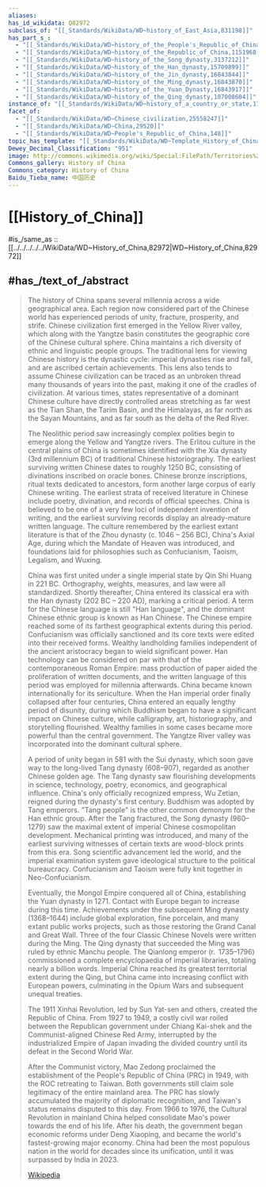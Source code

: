```yaml
---
aliases:
has_id_wikidata: Q82972
subclass_of: "[[_Standards/WikiData/WD~history_of_East_Asia,831198]]"
has_part_s_:
  - "[[_Standards/WikiData/WD~history_of_the_People's_Republic_of_China,862552]]"
  - "[[_Standards/WikiData/WD~history_of_the_Republic_of_China,1151968]]"
  - "[[_Standards/WikiData/WD~history_of_the_Song_dynasty,3137212]]"
  - "[[_Standards/WikiData/WD~history_of_the_Han_dynasty,15709899]]"
  - "[[_Standards/WikiData/WD~history_of_the_Jin_dynasty,16843844]]"
  - "[[_Standards/WikiData/WD~history_of_the_Ming_dynasty,16843870]]"
  - "[[_Standards/WikiData/WD~history_of_the_Yuan_Dynasty,16843917]]"
  - "[[_Standards/WikiData/WD~history_of_the_Qing_dynasty,107008604]]"
instance_of: "[[_Standards/WikiData/WD~history_of_a_country_or_state,17544377]]"
facet_of:
  - "[[_Standards/WikiData/WD~Chinese_civilization,25558247]]"
  - "[[_Standards/WikiData/WD~China,29520]]"
  - "[[_Standards/WikiData/WD~People's_Republic_of_China,148]]"
topic_has_template: "[[_Standards/WikiData/WD~Template_History_of_China,55510]]"
Dewey_Decimal_Classification: "951"
image: http://commons.wikimedia.org/wiki/Special:FilePath/Territories%20of%20Dynasties%20in%20China.gif
Commons_gallery: History of China
Commons_category: History of China
Baidu_Tieba_name: 中国历史
---
```


# [[History_of_China]] 

#is_/same_as :: [[../../../../../WikiData/WD~History_of_China,82972|WD~History_of_China,82972]] 

## #has_/text_of_/abstract 

> The history of China spans several millennia across a wide geographical area. Each region now considered part of the Chinese world has experienced periods of unity, fracture, prosperity, and strife. Chinese civilization first emerged in the Yellow River valley, which along with the Yangtze basin constitutes the geographic core of the Chinese cultural sphere. China maintains a rich diversity of ethnic and linguistic people groups. The traditional lens for viewing Chinese history is the dynastic cycle: imperial dynasties rise and fall, and are ascribed certain achievements. This lens also tends to assume Chinese civilization can be traced as an unbroken thread many thousands of years into the past, making it one of the cradles of civilization. At various times, states representative of a dominant Chinese culture have directly controlled areas stretching as far west as the Tian Shan, the Tarim Basin, and the Himalayas, as far north as the Sayan Mountains, and as far south as the delta of the Red River.
>
> The Neolithic period saw increasingly complex polities begin to emerge along the Yellow and Yangtze rivers. The Erlitou culture in the central plains of China is sometimes identified with the Xia dynasty (3rd millennium BC) of traditional Chinese historiography. The earliest surviving written Chinese dates to roughly 1250 BC, consisting of divinations inscribed on oracle bones. Chinese bronze inscriptions, ritual texts dedicated to ancestors, form another large corpus of early Chinese writing. The earliest strata of received literature in Chinese include poetry, divination, and records of official speeches. China is believed to be one of a very few loci of independent invention of writing, and the earliest surviving records display an already-mature written language. The culture remembered by the earliest extant literature is that of the Zhou dynasty (c. 1046 – 256 BC), China's Axial Age, during which the Mandate of Heaven was introduced, and foundations laid for philosophies such as Confucianism, Taoism, Legalism, and Wuxing.
>
> China was first united under a single imperial state by Qin Shi Huang in 221 BC. Orthography, weights, measures, and law were all standardized. Shortly thereafter, China entered its classical era with the Han dynasty (202 BC – 220 AD), marking a critical period. A term for the Chinese language is still "Han language", and the dominant Chinese ethnic group is known as Han Chinese. The Chinese empire reached some of its farthest geographical extents during this period. Confucianism was officially sanctioned and its core texts were edited into their received forms. Wealthy landholding families independent of the ancient aristocracy began to wield significant power. Han technology can be considered on par with that of the contemporaneous Roman Empire: mass production of paper aided the proliferation of written documents, and the written language of this period was employed for millennia afterwards. China became known internationally for its sericulture. When the Han imperial order finally collapsed after four centuries, China entered an equally lengthy period of disunity, during which Buddhism began to have a significant impact on Chinese culture, while calligraphy, art, historiography, and storytelling flourished. Wealthy families in some cases became more powerful than the central government. The Yangtze River valley was incorporated into the dominant cultural sphere.
>
> A period of unity began in 581 with the Sui dynasty, which soon gave way to the long-lived Tang dynasty (608–907), regarded as another Chinese golden age. The Tang dynasty saw flourishing developments in science, technology, poetry, economics, and geographical influence. China's only officially recognized empress, Wu Zetian, reigned during the dynasty's first century. Buddhism was adopted by Tang emperors. "Tang people" is the other common demonym for the Han ethnic group. After the Tang fractured, the Song dynasty (960–1279) saw the maximal extent of imperial Chinese cosmopolitan development. Mechanical printing was introduced, and many of the earliest surviving witnesses of certain texts are wood-block prints from this era. Song scientific advancement led the world, and the imperial examination system gave ideological structure to the political bureaucracy. Confucianism and Taoism were fully knit together in Neo-Confucianism.
>
> Eventually, the Mongol Empire conquered all of China, establishing the Yuan dynasty in 1271. Contact with Europe began to increase during this time. Achievements under the subsequent Ming dynasty (1368–1644) include global exploration, fine porcelain, and many extant public works projects, such as those restoring the Grand Canal and Great Wall. Three of the four Classic Chinese Novels were written during the Ming. The Qing dynasty that succeeded the Ming was ruled by ethnic Manchu people. The Qianlong emperor (r.  1735–1796) commissioned a complete encyclopaedia of imperial libraries, totaling nearly a billion words. Imperial China reached its greatest territorial extent during the Qing, but China came into increasing conflict with European powers, culminating in the Opium Wars and subsequent unequal treaties.
>
> The 1911 Xinhai Revolution, led by Sun Yat-sen and others, created the Republic of China. From 1927 to 1949, a costly civil war roiled between the Republican government under Chiang Kai-shek and the Communist-aligned Chinese Red Army, interrupted by the industrialized Empire of Japan invading the divided country until its defeat in the Second World War.
>
> After the Communist victory, Mao Zedong proclaimed the establishment of the People's Republic of China (PRC) in 1949, with the ROC retreating to Taiwan. Both governments still claim sole legitimacy of the entire mainland area. The PRC has slowly accumulated the majority of diplomatic recognition, and Taiwan's status remains disputed to this day. From 1966 to 1976, the Cultural Revolution in mainland China helped consolidate Mao's power towards the end of his life. After his death, the government began economic reforms under Deng Xiaoping, and became the world's fastest-growing major economy. China had been the most populous nation in the world for decades since its unification, until it was surpassed by India in 2023.
>
> [Wikipedia](https://en.wikipedia.org/wiki/History%20of%20China) 

